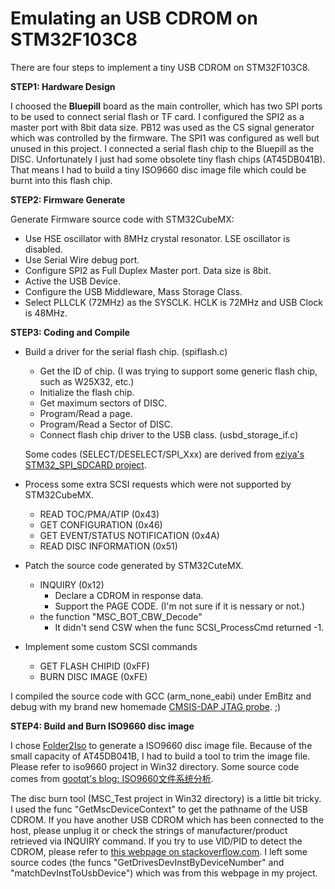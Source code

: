# Emulating an USB CDROM on STM32F103C8 #

There are four steps to implement a tiny USB CDROM on STM32F103C8.

**STEP1: Hardware Design**

I choosed the **Bluepill** board as the main controller, which has two SPI ports to be used to connect serial flash or TF card.  I configured the SPI2 as a master port with 8bit data size.  PB12 was used as the CS signal generator which was controlled by the firmware. The SPI1 was configured as well but unused in this project. I connected a serial flash chip to the Bluepill as the DISC. Unfortunately I just had some obsolete tiny flash chips  (AT45DB041B). That means I had to build a tiny ISO9660 disc image file which could be burnt into this flash chip.

**STEP2: Firmware Generate**

Generate Firmware source code with STM32CubeMX:

- Use HSE oscillator with 8MHz crystal resonator. LSE oscillator is disabled.
- Use Serial Wire debug port.
- Configure SPI2 as Full Duplex Master port. Data size is 8bit.
- Active the USB Device.
- Configure the USB Middleware, Mass Storage Class.
- Select PLLCLK (72MHz) as the SYSCLK. HCLK is 72MHz and USB Clock is 48MHz.

**STEP3: Coding and Compile**

- Build a driver for the serial flash chip. (spiflash.c)

  - Get the ID of chip. (I was trying to support some generic flash chip, such as W25X32, etc.)
  - Initialize the flash chip.
  - Get maximum sectors of DISC.
  - Program/Read a page.
  - Program/Read a Sector of DISC.
  - Connect flash chip driver to the USB class. (usbd_storage_if.c)

  Some codes (SELECT/DESELECT/SPI_Xxx) are derived from [eziya's STM32_SPI_SDCARD project](https://github.com/eziya/STM32_SPI_SDCARD).

- Process some extra SCSI requests which were not supported by STM32CubeMX.
  - READ TOC/PMA/ATIP (0x43)
  - GET CONFIGURATION (0x46)
  - GET EVENT/STATUS NOTIFICATION (0x4A)
  - READ DISC INFORMATION (0x51)

- Patch the source code generated by STM32CuteMX.
  - INQUIRY (0x12)
    - Declare a CDROM in response data.
    - Support the PAGE CODE. (I'm not sure if it is nessary or not.)
  - the function "MSC_BOT_CBW_Decode"
    - It didn't send CSW when the func SCSI_ProcessCmd returned -1.
- Implement some custom SCSI commands
  - GET FLASH CHIPID (0xFF)
  - BURN DISC IMAGE (0xFE)

I compiled the source code with GCC (arm_none_eabi) under EmBitz and debug with my brand new homemade [CMSIS-DAP JTAG probe](https://github.com/GenieKits/CMSIS-DAP_on_STM32_with_EmBitz). ;)

**STEP4: Build and Burn ISO9660 disc image**

I chose [Folder2Iso](https://www.trustfm.net/software/utilities/Folder2Iso.php) to generate a ISO9660 disc image file.  Because of the small capacity of AT45DB041B, I had to build a tool to trim the image file. Please refer to iso9660 project in Win32 directory. Some source code comes from [gootqt's blog: ISO9660文件系统分析](https://blog.csdn.net/GoodQt/article/details/17202109).

The disc burn tool (MSC_Test project in Win32 directory) is a little bit tricky. I used the func "GetMscDeviceContext" to get the pathname of the USB CDROM. If you have another USB CDROM which has been connected to the host, please unplug it or check the strings of manufacturer/product retrieved via INQUIRY command. If you  try to use VID/PID to detect the CDROM, please refer to [this webpage on stackoverflow.com](https://stackoverflow.com/questions/4065473/find-and-eject-a-usb-device-based-on-its-vid-pid). I left some source codes (the funcs "GetDrivesDevInstByDeviceNumber" and "matchDevInstToUsbDevice") which was from this webpage in my project. 



